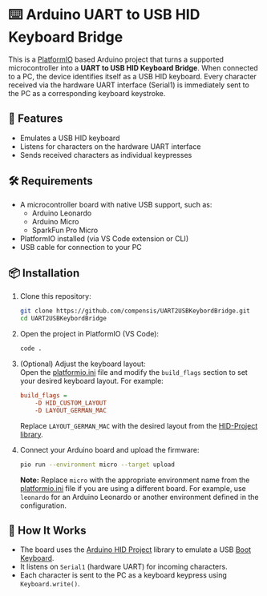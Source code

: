 # ⌨️ Arduino UART to USB HID Keyboard Bridge

This is a [PlatformIO](https://platformio.org/) based Arduino project that turns a supported microcontroller into a **UART to USB HID Keyboard Bridge**. When connected to a PC, the device identifies itself as a USB HID keyboard. Every character received via the hardware UART interface (Serial1) is immediately sent to the PC as a corresponding keyboard keystroke.

## 🚀 Features

- Emulates a USB HID keyboard
- Listens for characters on the hardware UART interface
- Sends received characters as individual keypresses

## 🛠 Requirements

- A microcontroller board with native USB support, such as:
  - Arduino Leonardo
  - Arduino Micro
  - SparkFun Pro Micro
- PlatformIO installed (via VS Code extension or CLI)
- USB cable for connection to your PC

## 📦 Installation

1. Clone this repository:
    ```bash
    git clone https://github.com/compensis/UART2USBKeybordBridge.git
    cd UART2USBKeybordBridge
    ```

2. Open the project in PlatformIO (VS Code):
    ```bash
    code .
    ```

3. (Optional) Adjust the keyboard layout:\
    Open the [platformio.ini](platformio.ini) file and modify the `build_flags` section to set your desired keyboard layout. For example:
    ```ini
    build_flags =
        -D HID_CUSTOM_LAYOUT
        -D LAYOUT_GERMAN_MAC
    ```
    Replace `LAYOUT_GERMAN_MAC` with the desired layout from the [HID-Project library](https://github.com/NicoHood/HID/blob/master/src/KeyboardLayouts/ImprovedKeylayouts.h).

4. Connect your Arduino board and upload the firmware:
    ```bash
    pio run --environment micro --target upload
    ```

    **Note:** Replace `micro` with the appropriate environment name from the [platformio.ini](platformio.ini) file if you are using a different board. For example, use `leonardo` for an Arduino Leonardo or another environment defined in the configuration.

## 🔌 How It Works

- The board uses the [Arduino HID Project](https://github.com/NicoHood/HID) library to emulate a USB [Boot Keyboard](https://github.com/NicoHood/HID/wiki/Keyboard-API#boot-keyboard).
- It listens on `Serial1` (hardware UART) for incoming characters.
- Each character is sent to the PC as a keyboard keypress using `Keyboard.write()`.
